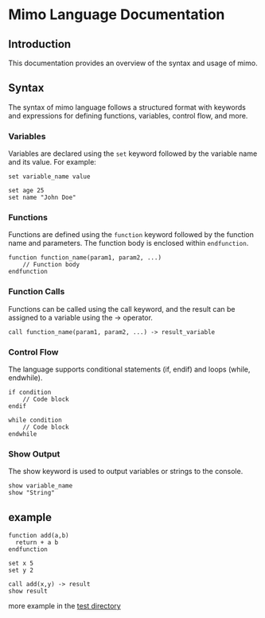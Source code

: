 # Mimo Language Documentation

## Introduction
This documentation provides an overview of the syntax and usage of mimo.

## Syntax
The syntax of mimo language follows a structured format with keywords and expressions for defining functions, variables, control flow, and more.


### Variables

Variables are declared using the `set` keyword followed by the variable name and its value. For example:
```
set variable_name value

set age 25
set name "John Doe"
```


### Functions
Functions are defined using the `function` keyword followed by the function name and parameters. The function body is enclosed within `endfunction`.

```
function function_name(param1, param2, ...)
    // Function body
endfunction
```

### Function Calls
Functions can be called using the call keyword, and the result can be assigned to a variable using the -> operator.
```
call function_name(param1, param2, ...) -> result_variable
```

### Control Flow
The language supports conditional statements (if, endif) and loops (while, endwhile).
```
if condition
    // Code block
endif

while condition
    // Code block
endwhile

```

### Show Output
The show keyword is used to output variables or strings to the console.
```
show variable_name
show "String"
```

## example


```
function add(a,b)
  return + a b
endfunction

set x 5
set y 2

call add(x,y) -> result
show result
```

more example in the [test directory]('./test/mimo/')